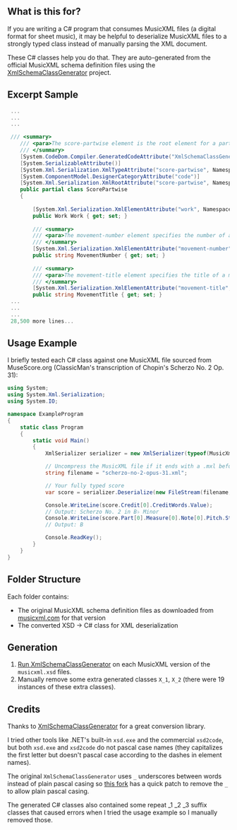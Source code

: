 ## What is this for?

If you are writing a C# program that consumes MusicXML files (a digital format for sheet music), it may be helpful to deserialize MusicXML files to a strongly typed class instead of manually parsing the XML document. 

These C# classes help you do that. They are auto-generated from the official MusicXML schema definition files using the [XmlSchemaClassGenerator](https://github.com/mganss/XmlSchemaClassGenerator) project.

## Excerpt Sample

```cs
 ...
 ...
 ...

 /// <summary>
    /// <para>The score-partwise element is the root element for a partwise MusicXML score. It includes a score-header group followed by a series of parts with measures inside. The document-attributes attribute group includes the version attribute.</para>
    /// </summary>
    [System.CodeDom.Compiler.GeneratedCodeAttribute("XmlSchemaClassGenerator", "2.0.0.0")]
    [System.SerializableAttribute()]
    [System.Xml.Serialization.XmlTypeAttribute("score-partwise", Namespace="", AnonymousType=true)]
    [System.ComponentModel.DesignerCategoryAttribute("code")]
    [System.Xml.Serialization.XmlRootAttribute("score-partwise", Namespace="")]
    public partial class ScorePartwise
    {
        
        [System.Xml.Serialization.XmlElementAttribute("work", Namespace="")]
        public Work Work { get; set; }
        
        /// <summary>
        /// <para>The movement-number element specifies the number of a movement.</para>
        /// </summary>
        [System.Xml.Serialization.XmlElementAttribute("movement-number", Namespace="")]
        public string MovementNumber { get; set; }
        
        /// <summary>
        /// <para>The movement-title element specifies the title of a movement, not including its number.</para>
        /// </summary>
        [System.Xml.Serialization.XmlElementAttribute("movement-title", Namespace="")]
        public string MovementTitle { get; set; }
 ...
 ...
 ...
 28,500 more lines...
```

## Usage Example

I briefly tested each C# class against one MusicXML file sourced from MuseScore.org (ClassicMan's transcription of Chopin's Scherzo No. 2 Op. 31):

```cs
using System;
using System.Xml.Serialization;
using System.IO;

namespace ExampleProgram
{
    static class Program
    {
        static void Main()
        {
            XmlSerializer serializer = new XmlSerializer(typeof(MusicXmlSchema.ScorePartwise));

            // Uncompress the MusicXML file if it ends with a .mxl before passing it in
            string filename = "scherzo-no-2-opus-31.xml";

            // Your fully typed score
            var score = serializer.Deserialize(new FileStream(filename, FileMode.Open)) as MusicXmlSchema.ScorePartwise;

            Console.WriteLine(score.Credit[0].CreditWords.Value);
            // Output: Scherzo No. 2 in B♭ Minor
            Console.WriteLine(score.Part[0].Measure[0].Note[0].Pitch.Step);
            // Output: B

            Console.ReadKey();
        }
    }
}

```

## Folder Structure

Each folder contains:

- The original MusicXML schema definition files as downloaded from [musicxml.com](
https://www.musicxml.com/for-developers/musicxml-xsd/) for that version
- The converted XSD -> C# class for XML deserialization

## Generation

1. [Run XmlSchemaClassGenerator](https://github.com/sightreader/XmlSchemaClassGenerator/commit/957617e0a6602f774f9c68e3796c50f2eb4da62e#diff-962ecf59898691a00089b77166a0114aR26) on each MusicXML version of the `musicxml.xsd` files. 
2. Manually remove some extra generated classes `X_1`, `X_2` (there were 19 instances of these extra classes).

## Credits

Thanks to [XmlSchemaClassGenerator](https://github.com/mganss/XmlSchemaClassGenerator) for a great conversion library.

I tried other tools like .NET's built-in `xsd.exe` and the commercial `xsd2code`, but both `xsd.exe` and `xsd2code` do not pascal case names (they capitalizes the first letter but doesn't pascal case according to the dashes in element names).

The original `XmlSchemaClassGenerator` uses `_` underscores between words instead of plain pascal casing so [this fork](https://github.com/sightreader/XmlSchemaClassGenerator) has a quick patch to remove the `_` to allow plain pascal casing.

The generated C# classes also contained some repeat _1 _2 _3 suffix classes that caused errors when I tried the usage example so I manually removed those.